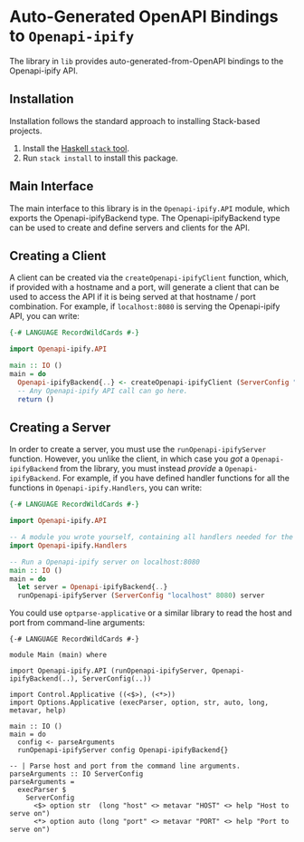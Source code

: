 # Auto-Generated OpenAPI Bindings to `Openapi-ipify`

The library in `lib` provides auto-generated-from-OpenAPI bindings to the Openapi-ipify API.

## Installation

Installation follows the standard approach to installing Stack-based projects.

1. Install the [Haskell `stack` tool](http://docs.haskellstack.org/en/stable/README).
2. Run `stack install` to install this package.

## Main Interface

The main interface to this library is in the `Openapi-ipify.API` module, which exports the Openapi-ipifyBackend type. The Openapi-ipifyBackend
type can be used to create and define servers and clients for the API.

## Creating a Client

A client can be created via the `createOpenapi-ipifyClient` function, which, if provided with a hostname and a port, will generate
a client that can be used to access the API if it is being served at that hostname / port combination. For example, if
`localhost:8080` is serving the Openapi-ipify API, you can write:

```haskell
{-# LANGUAGE RecordWildCards #-}

import Openapi-ipify.API

main :: IO ()
main = do
  Openapi-ipifyBackend{..} <- createOpenapi-ipifyClient (ServerConfig "localhost" 8080)
  -- Any Openapi-ipify API call can go here.
  return ()
```

## Creating a Server

In order to create a server, you must use the `runOpenapi-ipifyServer` function. However, you unlike the client, in which case you *got* a `Openapi-ipifyBackend`
from the library, you must instead *provide* a `Openapi-ipifyBackend`. For example, if you have defined handler functions for all the
functions in `Openapi-ipify.Handlers`, you can write:

```haskell
{-# LANGUAGE RecordWildCards #-}

import Openapi-ipify.API

-- A module you wrote yourself, containing all handlers needed for the Openapi-ipifyBackend type.
import Openapi-ipify.Handlers

-- Run a Openapi-ipify server on localhost:8080
main :: IO ()
main = do
  let server = Openapi-ipifyBackend{..}
  runOpenapi-ipifyServer (ServerConfig "localhost" 8080) server
```

You could use `optparse-applicative` or a similar library to read the host and port from command-line arguments:
```
{-# LANGUAGE RecordWildCards #-}

module Main (main) where

import Openapi-ipify.API (runOpenapi-ipifyServer, Openapi-ipifyBackend(..), ServerConfig(..))

import Control.Applicative ((<$>), (<*>))
import Options.Applicative (execParser, option, str, auto, long, metavar, help)

main :: IO ()
main = do
  config <- parseArguments
  runOpenapi-ipifyServer config Openapi-ipifyBackend{}

-- | Parse host and port from the command line arguments.
parseArguments :: IO ServerConfig
parseArguments =
  execParser $
    ServerConfig
      <$> option str  (long "host" <> metavar "HOST" <> help "Host to serve on")
      <*> option auto (long "port" <> metavar "PORT" <> help "Port to serve on")
```
